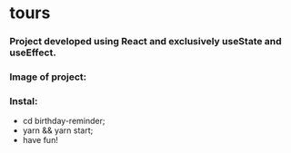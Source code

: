 # tours

### Project developed using React and exclusively useState and useEffect.

### Image of project:

### Instal:

- cd birthday-reminder;
- yarn && yarn start;
- have fun!
